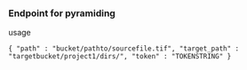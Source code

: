 ### Endpoint for pyramiding

usage 

`{
    "path" : "bucket/pathto/sourcefile.tif",
    "target_path" : "targetbucket/project1/dirs/",
    "token" : "TOKENSTRING"
}`
